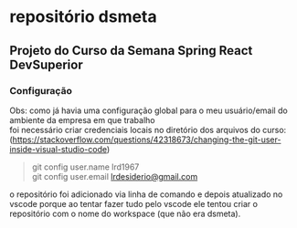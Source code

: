 # repositório dsmeta  

## Projeto do Curso da Semana Spring React DevSuperior  

### Configuração

Obs: como já havia uma configuração global para o meu usuário/email do ambiente da empresa em que trabalho  
foi necessário criar credenciais locais no diretório dos arquivos do curso:  
(<https://stackoverflow.com/questions/42318673/changing-the-git-user-inside-visual-studio-code>)  

> git config  user.name lrd1967  
> git config user.email lrdesiderio@gmail.com  

o repositório foi adicionado via linha de comando e depois atualizado no vscode porque ao tentar fazer tudo pelo vscode ele tentou criar o repositório com o nome do workspace (que não era dsmeta).
